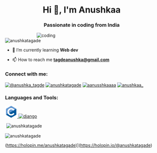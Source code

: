 <h1 align="center">Hi 👋, I'm Anushkaa</h1>
<h3 align="center"> Passionate in coding from India</h3>
<img align="right" alt="coding" width="400" src="https://videoplasty.com/stock-animation/chill-coding-programming-lofi-animation-11018">


<p align="left"> <img src="https://komarev.com/ghpvc/?username=anushkatagade&label=Profile%20views&color=0e75b6&style=flat" alt="anushkatagade" /> </p>

- 🌱 I’m currently learning **Web dev**

- 📫 How to reach me **tagdeanushka@gmail.com**

<h3 align="left">Connect with me:</h3>
<p align="left">
<a href="https://twitter.com/@anushka_tagde" target="blank"><img align="center" src="https://raw.githubusercontent.com/rahuldkjain/github-profile-readme-generator/master/src/images/icons/Social/twitter.svg" alt="@anushka_tagde" height="30" width="40" /></a>
<a href="https://linkedin.com/in/anushkatagade" target="blank"><img align="center" src="https://raw.githubusercontent.com/rahuldkjain/github-profile-readme-generator/master/src/images/icons/Social/linked-in-alt.svg" alt="anushkatagade" height="30" width="40" /></a>
<a href="https://instagram.com/aanusshkaaaa" target="blank"><img align="center" src="https://raw.githubusercontent.com/rahuldkjain/github-profile-readme-generator/master/src/images/icons/Social/instagram.svg" alt="aanusshkaaaa" height="30" width="40" /></a>
<a href="https://www.leetcode.com/anushkaa_" target="blank"><img align="center" src="https://raw.githubusercontent.com/rahuldkjain/github-profile-readme-generator/master/src/images/icons/Social/leet-code.svg" alt="anushkaa_" height="30" width="40" /></a>
</p>

<h3 align="left">Languages and Tools:</h3>
<p align="left"> <a href="https://www.cprogramming.com/" target="_blank" rel="noreferrer"> <img src="https://raw.githubusercontent.com/devicons/devicon/master/icons/c/c-original.svg" alt="c" width="40" height="40"/> </a> <a href="https://www.djangoproject.com/" target="_blank" rel="noreferrer"> <img src="https://cdn.worldvectorlogo.com/logos/django.svg" alt="django" width="40" height="40"/> </a> </p>

<p>&nbsp;<img align="center" src="https://github-readme-stats.vercel.app/api?username=anushkatagade&show_icons=true&locale=en" alt="anushkatagade" /></p>

<p><img align="center" src="https://github-readme-streak-stats.herokuapp.com/?user=anushkatagade&" alt="anushkatagade" /></p>



(https://holopin.me/anushkatagade)](https://holopin.io/@anushkatagade)
